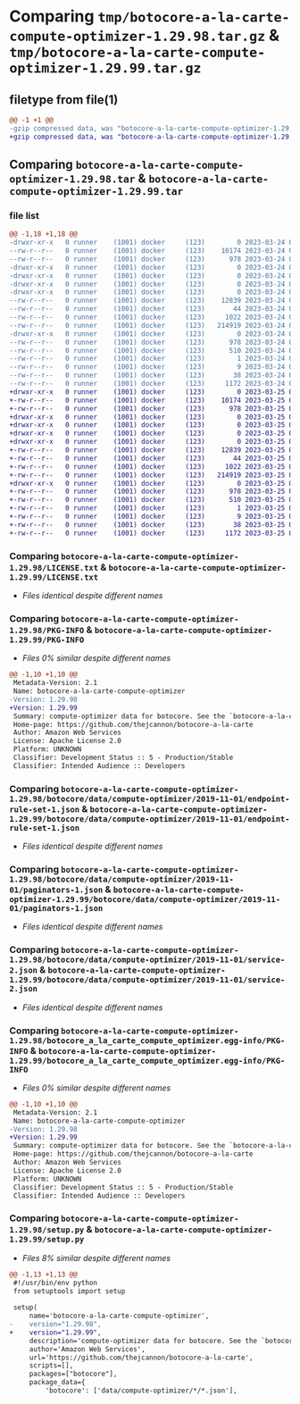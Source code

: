 # Comparing `tmp/botocore-a-la-carte-compute-optimizer-1.29.98.tar.gz` & `tmp/botocore-a-la-carte-compute-optimizer-1.29.99.tar.gz`

## filetype from file(1)

```diff
@@ -1 +1 @@
-gzip compressed data, was "botocore-a-la-carte-compute-optimizer-1.29.98.tar", last modified: Fri Mar 24 01:24:09 2023, max compression
+gzip compressed data, was "botocore-a-la-carte-compute-optimizer-1.29.99.tar", last modified: Sat Mar 25 01:22:27 2023, max compression
```

## Comparing `botocore-a-la-carte-compute-optimizer-1.29.98.tar` & `botocore-a-la-carte-compute-optimizer-1.29.99.tar`

### file list

```diff
@@ -1,18 +1,18 @@
-drwxr-xr-x   0 runner    (1001) docker     (123)        0 2023-03-24 01:24:09.237846 botocore-a-la-carte-compute-optimizer-1.29.98/
--rw-r--r--   0 runner    (1001) docker     (123)    10174 2023-03-24 01:24:09.000000 botocore-a-la-carte-compute-optimizer-1.29.98/LICENSE.txt
--rw-r--r--   0 runner    (1001) docker     (123)      978 2023-03-24 01:24:09.237846 botocore-a-la-carte-compute-optimizer-1.29.98/PKG-INFO
-drwxr-xr-x   0 runner    (1001) docker     (123)        0 2023-03-24 01:24:09.237846 botocore-a-la-carte-compute-optimizer-1.29.98/botocore/
-drwxr-xr-x   0 runner    (1001) docker     (123)        0 2023-03-24 01:24:09.237846 botocore-a-la-carte-compute-optimizer-1.29.98/botocore/data/
-drwxr-xr-x   0 runner    (1001) docker     (123)        0 2023-03-24 01:24:09.237846 botocore-a-la-carte-compute-optimizer-1.29.98/botocore/data/compute-optimizer/
-drwxr-xr-x   0 runner    (1001) docker     (123)        0 2023-03-24 01:24:09.237846 botocore-a-la-carte-compute-optimizer-1.29.98/botocore/data/compute-optimizer/2019-11-01/
--rw-r--r--   0 runner    (1001) docker     (123)    12839 2023-03-24 01:23:57.000000 botocore-a-la-carte-compute-optimizer-1.29.98/botocore/data/compute-optimizer/2019-11-01/endpoint-rule-set-1.json
--rw-r--r--   0 runner    (1001) docker     (123)       44 2023-03-24 01:23:57.000000 botocore-a-la-carte-compute-optimizer-1.29.98/botocore/data/compute-optimizer/2019-11-01/examples-1.json
--rw-r--r--   0 runner    (1001) docker     (123)     1022 2023-03-24 01:23:57.000000 botocore-a-la-carte-compute-optimizer-1.29.98/botocore/data/compute-optimizer/2019-11-01/paginators-1.json
--rw-r--r--   0 runner    (1001) docker     (123)   214919 2023-03-24 01:23:57.000000 botocore-a-la-carte-compute-optimizer-1.29.98/botocore/data/compute-optimizer/2019-11-01/service-2.json
-drwxr-xr-x   0 runner    (1001) docker     (123)        0 2023-03-24 01:24:09.237846 botocore-a-la-carte-compute-optimizer-1.29.98/botocore_a_la_carte_compute_optimizer.egg-info/
--rw-r--r--   0 runner    (1001) docker     (123)      978 2023-03-24 01:24:09.000000 botocore-a-la-carte-compute-optimizer-1.29.98/botocore_a_la_carte_compute_optimizer.egg-info/PKG-INFO
--rw-r--r--   0 runner    (1001) docker     (123)      510 2023-03-24 01:24:09.000000 botocore-a-la-carte-compute-optimizer-1.29.98/botocore_a_la_carte_compute_optimizer.egg-info/SOURCES.txt
--rw-r--r--   0 runner    (1001) docker     (123)        1 2023-03-24 01:24:09.000000 botocore-a-la-carte-compute-optimizer-1.29.98/botocore_a_la_carte_compute_optimizer.egg-info/dependency_links.txt
--rw-r--r--   0 runner    (1001) docker     (123)        9 2023-03-24 01:24:09.000000 botocore-a-la-carte-compute-optimizer-1.29.98/botocore_a_la_carte_compute_optimizer.egg-info/top_level.txt
--rw-r--r--   0 runner    (1001) docker     (123)       38 2023-03-24 01:24:09.237846 botocore-a-la-carte-compute-optimizer-1.29.98/setup.cfg
--rw-r--r--   0 runner    (1001) docker     (123)     1172 2023-03-24 01:24:09.000000 botocore-a-la-carte-compute-optimizer-1.29.98/setup.py
+drwxr-xr-x   0 runner    (1001) docker     (123)        0 2023-03-25 01:22:27.826639 botocore-a-la-carte-compute-optimizer-1.29.99/
+-rw-r--r--   0 runner    (1001) docker     (123)    10174 2023-03-25 01:22:27.000000 botocore-a-la-carte-compute-optimizer-1.29.99/LICENSE.txt
+-rw-r--r--   0 runner    (1001) docker     (123)      978 2023-03-25 01:22:27.826639 botocore-a-la-carte-compute-optimizer-1.29.99/PKG-INFO
+drwxr-xr-x   0 runner    (1001) docker     (123)        0 2023-03-25 01:22:27.826639 botocore-a-la-carte-compute-optimizer-1.29.99/botocore/
+drwxr-xr-x   0 runner    (1001) docker     (123)        0 2023-03-25 01:22:27.826639 botocore-a-la-carte-compute-optimizer-1.29.99/botocore/data/
+drwxr-xr-x   0 runner    (1001) docker     (123)        0 2023-03-25 01:22:27.826639 botocore-a-la-carte-compute-optimizer-1.29.99/botocore/data/compute-optimizer/
+drwxr-xr-x   0 runner    (1001) docker     (123)        0 2023-03-25 01:22:27.826639 botocore-a-la-carte-compute-optimizer-1.29.99/botocore/data/compute-optimizer/2019-11-01/
+-rw-r--r--   0 runner    (1001) docker     (123)    12839 2023-03-25 01:22:12.000000 botocore-a-la-carte-compute-optimizer-1.29.99/botocore/data/compute-optimizer/2019-11-01/endpoint-rule-set-1.json
+-rw-r--r--   0 runner    (1001) docker     (123)       44 2023-03-25 01:22:12.000000 botocore-a-la-carte-compute-optimizer-1.29.99/botocore/data/compute-optimizer/2019-11-01/examples-1.json
+-rw-r--r--   0 runner    (1001) docker     (123)     1022 2023-03-25 01:22:12.000000 botocore-a-la-carte-compute-optimizer-1.29.99/botocore/data/compute-optimizer/2019-11-01/paginators-1.json
+-rw-r--r--   0 runner    (1001) docker     (123)   214919 2023-03-25 01:22:12.000000 botocore-a-la-carte-compute-optimizer-1.29.99/botocore/data/compute-optimizer/2019-11-01/service-2.json
+drwxr-xr-x   0 runner    (1001) docker     (123)        0 2023-03-25 01:22:27.826639 botocore-a-la-carte-compute-optimizer-1.29.99/botocore_a_la_carte_compute_optimizer.egg-info/
+-rw-r--r--   0 runner    (1001) docker     (123)      978 2023-03-25 01:22:27.000000 botocore-a-la-carte-compute-optimizer-1.29.99/botocore_a_la_carte_compute_optimizer.egg-info/PKG-INFO
+-rw-r--r--   0 runner    (1001) docker     (123)      510 2023-03-25 01:22:27.000000 botocore-a-la-carte-compute-optimizer-1.29.99/botocore_a_la_carte_compute_optimizer.egg-info/SOURCES.txt
+-rw-r--r--   0 runner    (1001) docker     (123)        1 2023-03-25 01:22:27.000000 botocore-a-la-carte-compute-optimizer-1.29.99/botocore_a_la_carte_compute_optimizer.egg-info/dependency_links.txt
+-rw-r--r--   0 runner    (1001) docker     (123)        9 2023-03-25 01:22:27.000000 botocore-a-la-carte-compute-optimizer-1.29.99/botocore_a_la_carte_compute_optimizer.egg-info/top_level.txt
+-rw-r--r--   0 runner    (1001) docker     (123)       38 2023-03-25 01:22:27.826639 botocore-a-la-carte-compute-optimizer-1.29.99/setup.cfg
+-rw-r--r--   0 runner    (1001) docker     (123)     1172 2023-03-25 01:22:27.000000 botocore-a-la-carte-compute-optimizer-1.29.99/setup.py
```

### Comparing `botocore-a-la-carte-compute-optimizer-1.29.98/LICENSE.txt` & `botocore-a-la-carte-compute-optimizer-1.29.99/LICENSE.txt`

 * *Files identical despite different names*

### Comparing `botocore-a-la-carte-compute-optimizer-1.29.98/PKG-INFO` & `botocore-a-la-carte-compute-optimizer-1.29.99/PKG-INFO`

 * *Files 0% similar despite different names*

```diff
@@ -1,10 +1,10 @@
 Metadata-Version: 2.1
 Name: botocore-a-la-carte-compute-optimizer
-Version: 1.29.98
+Version: 1.29.99
 Summary: compute-optimizer data for botocore. See the `botocore-a-la-carte` package for more info.
 Home-page: https://github.com/thejcannon/botocore-a-la-carte
 Author: Amazon Web Services
 License: Apache License 2.0
 Platform: UNKNOWN
 Classifier: Development Status :: 5 - Production/Stable
 Classifier: Intended Audience :: Developers
```

### Comparing `botocore-a-la-carte-compute-optimizer-1.29.98/botocore/data/compute-optimizer/2019-11-01/endpoint-rule-set-1.json` & `botocore-a-la-carte-compute-optimizer-1.29.99/botocore/data/compute-optimizer/2019-11-01/endpoint-rule-set-1.json`

 * *Files identical despite different names*

### Comparing `botocore-a-la-carte-compute-optimizer-1.29.98/botocore/data/compute-optimizer/2019-11-01/paginators-1.json` & `botocore-a-la-carte-compute-optimizer-1.29.99/botocore/data/compute-optimizer/2019-11-01/paginators-1.json`

 * *Files identical despite different names*

### Comparing `botocore-a-la-carte-compute-optimizer-1.29.98/botocore/data/compute-optimizer/2019-11-01/service-2.json` & `botocore-a-la-carte-compute-optimizer-1.29.99/botocore/data/compute-optimizer/2019-11-01/service-2.json`

 * *Files identical despite different names*

### Comparing `botocore-a-la-carte-compute-optimizer-1.29.98/botocore_a_la_carte_compute_optimizer.egg-info/PKG-INFO` & `botocore-a-la-carte-compute-optimizer-1.29.99/botocore_a_la_carte_compute_optimizer.egg-info/PKG-INFO`

 * *Files 0% similar despite different names*

```diff
@@ -1,10 +1,10 @@
 Metadata-Version: 2.1
 Name: botocore-a-la-carte-compute-optimizer
-Version: 1.29.98
+Version: 1.29.99
 Summary: compute-optimizer data for botocore. See the `botocore-a-la-carte` package for more info.
 Home-page: https://github.com/thejcannon/botocore-a-la-carte
 Author: Amazon Web Services
 License: Apache License 2.0
 Platform: UNKNOWN
 Classifier: Development Status :: 5 - Production/Stable
 Classifier: Intended Audience :: Developers
```

### Comparing `botocore-a-la-carte-compute-optimizer-1.29.98/setup.py` & `botocore-a-la-carte-compute-optimizer-1.29.99/setup.py`

 * *Files 8% similar despite different names*

```diff
@@ -1,13 +1,13 @@
 #!/usr/bin/env python
 from setuptools import setup
 
 setup(
     name='botocore-a-la-carte-compute-optimizer',
-    version="1.29.98",
+    version="1.29.99",
     description='compute-optimizer data for botocore. See the `botocore-a-la-carte` package for more info.',
     author='Amazon Web Services',
     url='https://github.com/thejcannon/botocore-a-la-carte',
     scripts=[],
     packages=["botocore"],
     package_data={
         'botocore': ['data/compute-optimizer/*/*.json'],
```

